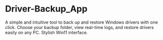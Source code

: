 # Driver-Backup_App
A simple and intuitive tool to back up and restore Windows drivers with one click. Choose your backup folder, view real-time logs, and restore drivers easily on any PC. Stylish Win11 interface.
